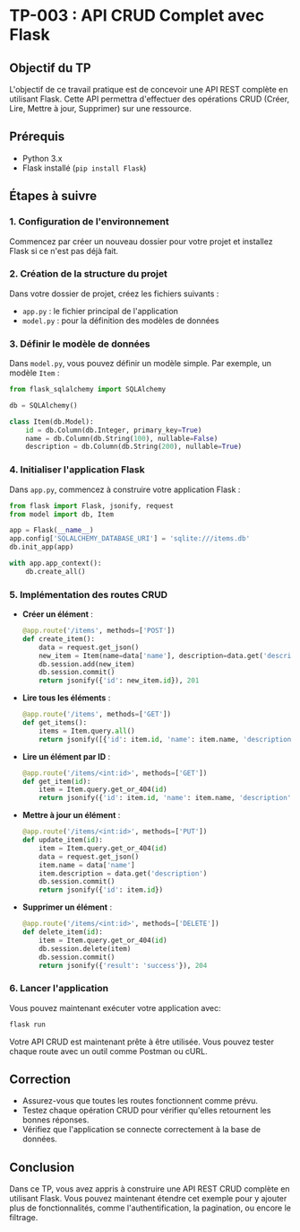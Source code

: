 # TP-003 : API CRUD Complet avec Flask

## Objectif du TP
L'objectif de ce travail pratique est de concevoir une API REST complète en utilisant Flask. Cette API permettra d'effectuer des opérations CRUD (Créer, Lire, Mettre à jour, Supprimer) sur une ressource.

## Prérequis
- Python 3.x
- Flask installé (`pip install Flask`)

## Étapes à suivre

### 1. Configuration de l'environnement
   Commencez par créer un nouveau dossier pour votre projet et installez Flask si ce n'est pas déjà fait.

### 2. Création de la structure du projet
   Dans votre dossier de projet, créez les fichiers suivants :
   - `app.py` : le fichier principal de l'application
   - `model.py` : pour la définition des modèles de données

### 3. Définir le modèle de données
   Dans `model.py`, vous pouvez définir un modèle simple. Par exemple, un modèle `Item` :
   ```python
   from flask_sqlalchemy import SQLAlchemy

   db = SQLAlchemy()

   class Item(db.Model):
       id = db.Column(db.Integer, primary_key=True)
       name = db.Column(db.String(100), nullable=False)
       description = db.Column(db.String(200), nullable=True)
   ```

### 4. Initialiser l'application Flask
   Dans `app.py`, commencez à construire votre application Flask :
   ```python
   from flask import Flask, jsonify, request
   from model import db, Item

   app = Flask(__name__)
   app.config['SQLALCHEMY_DATABASE_URI'] = 'sqlite:///items.db'
   db.init_app(app)

   with app.app_context():
       db.create_all()
   ```

### 5. Implémentation des routes CRUD
   - **Créer un élément** :
     ```python
     @app.route('/items', methods=['POST'])
     def create_item():
         data = request.get_json()
         new_item = Item(name=data['name'], description=data.get('description'))
         db.session.add(new_item)
         db.session.commit()
         return jsonify({'id': new_item.id}), 201
     ```
   - **Lire tous les éléments** :
     ```python
     @app.route('/items', methods=['GET'])
     def get_items():
         items = Item.query.all()
         return jsonify([{'id': item.id, 'name': item.name, 'description': item.description} for item in items])
     ```
   - **Lire un élément par ID** :
     ```python
     @app.route('/items/<int:id>', methods=['GET'])
     def get_item(id):
         item = Item.query.get_or_404(id)
         return jsonify({'id': item.id, 'name': item.name, 'description': item.description})
     ```
   - **Mettre à jour un élément** :
     ```python
     @app.route('/items/<int:id>', methods=['PUT'])
     def update_item(id):
         item = Item.query.get_or_404(id)
         data = request.get_json()
         item.name = data['name']
         item.description = data.get('description')
         db.session.commit()
         return jsonify({'id': item.id})
     ```
   - **Supprimer un élément** :
     ```python
     @app.route('/items/<int:id>', methods=['DELETE'])
     def delete_item(id):
         item = Item.query.get_or_404(id)
         db.session.delete(item)
         db.session.commit()
         return jsonify({'result': 'success'}), 204
     ```

### 6. Lancer l'application
   Vous pouvez maintenant exécuter votre application avec:
   ```bash
   flask run
   ```
   Votre API CRUD est maintenant prête à être utilisée. Vous pouvez tester chaque route avec un outil comme Postman ou cURL.

## Correction
- Assurez-vous que toutes les routes fonctionnent comme prévu.
- Testez chaque opération CRUD pour vérifier qu'elles retournent les bonnes réponses.
- Vérifiez que l'application se connecte correctement à la base de données.

## Conclusion
Dans ce TP, vous avez appris à construire une API REST CRUD complète en utilisant Flask. Vous pouvez maintenant étendre cet exemple pour y ajouter plus de fonctionnalités, comme l'authentification, la pagination, ou encore le filtrage.